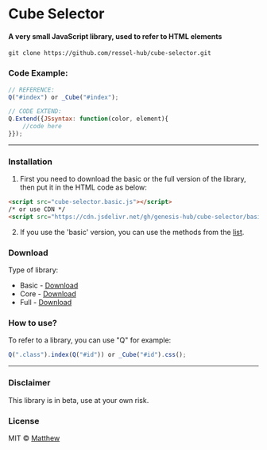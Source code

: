 <!-- ![Screenshot]()  -->
# Cube Selector
#### A very small JavaScript library, used to refer to HTML elements

```github
git clone https://github.com/ressel-hub/cube-selector.git
```

### Code Example:
```javascript
// REFERENCE:
Q("#index") or _Cube("#index");

// CODE EXTEND:
Q.Extend({JSsyntax: function(color, element){
    //code here
}});
```
***
### Installation
1. First you need to download the basic or the full version of the library, then put it in the HTML code as below:
```HTML 
<script src="cube-selector.basic.js"></script> 
/* or use CDN */
<script src="https://cdn.jsdelivr.net/gh/genesis-hub/cube-selector/basic/cube-selector.basic.js"></script>
```
2. If you use the 'basic' version, you can use the methods from the [list](https://github.com/genesis-hub/cube-selector/tree/master/methods/).
### Download
Type of library:
* Basic - [Download](https://cdn.jsdelivr.net/gh/ressel-hub/cube-selector/basic/cube-selector.basic.js) 
* Core - [Download](https://cdn.jsdelivr.net/gh/ressel-hub/cube-selector/core/cube-selector.core.js)
* Full - [Download](https://cdn.jsdelivr.net/gh/ressel-hub/cube-selector/full/cube-selector.full.js)

### How to use?
To refer to a library, you can use "Q" for example:
```javascript
Q(".class").index(Q("#id")) or _Cube("#id").css();
```
***
### Disclaimer
This library is in beta, use at your own risk.

### License
MIT © [Matthew]()
